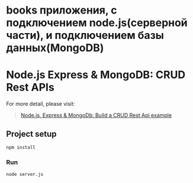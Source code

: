 # books приложения, с подключением node.js(серверной части), и подключением базы данных(MongoDB)

# Node.js Express & MongoDB: CRUD Rest APIs

For more detail, please visit:
> [Node.js, Express & MongoDb: Build a CRUD Rest Api example](https://bezkoder.com/node-express-mongodb-crud-rest-api/)


## Project setup
```
npm install
```

### Run
```
node server.js
```
